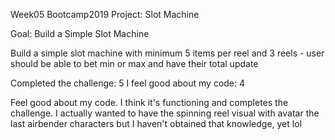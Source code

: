 Week05 Bootcamp2019 Project: Slot Machine

Goal: Build a Simple Slot Machine

Build a simple slot machine with minimum 5 items per reel and 3 reels - user should be able to bet min or max and have their total update

Completed the challenge: 5
I feel good about my code: 4

Feel good about my code. I think it's functioning and completes the challenge. I actually wanted to have the spinning reel visual with avatar the last airbender characters but I haven't obtained that knowledge, yet lol
